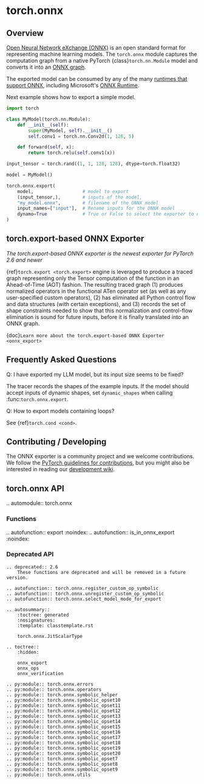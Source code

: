 # torch.onnx


## Overview

[Open Neural Network eXchange (ONNX)](https://onnx.ai/) is an open standard
format for representing machine learning models. The `torch.onnx` module captures the computation graph from a
native PyTorch {class}`torch.nn.Module` model and converts it into an
[ONNX graph](https://github.com/onnx/onnx/blob/main/docs/IR.md).

The exported model can be consumed by any of the many
[runtimes that support ONNX](https://onnx.ai/supported-tools.html#deployModel), including
Microsoft's [ONNX Runtime](https://www.onnxruntime.ai).

Next example shows how to export a simple model.

```python
import torch

class MyModel(torch.nn.Module):
    def __init__(self):
        super(MyModel, self).__init__()
        self.conv1 = torch.nn.Conv2d(1, 128, 5)

    def forward(self, x):
        return torch.relu(self.conv1(x))

input_tensor = torch.rand((1, 1, 128, 128), dtype=torch.float32)

model = MyModel()

torch.onnx.export(
    model,                  # model to export
    (input_tensor,),        # inputs of the model,
    "my_model.onnx",        # filename of the ONNX model
    input_names=["input"],  # Rename inputs for the ONNX model
    dynamo=True             # True or False to select the exporter to use
)
```

## torch.export-based ONNX Exporter

*The torch.export-based ONNX exporter is the newest exporter for PyTorch 2.6 and newer*

{ref}`torch.export <torch.export>` engine is leveraged to produce a traced graph representing only the Tensor computation of the function in an
Ahead-of-Time (AOT) fashion. The resulting traced graph (1) produces normalized operators in the functional
ATen operator set (as well as any user-specified custom operators), (2) has eliminated all Python control
flow and data structures (with certain exceptions), and (3) records the set of shape constraints needed to
show that this normalization and control-flow elimination is sound for future inputs, before it is finally
translated into an ONNX graph.

{doc}`Learn more about the torch.export-based ONNX Exporter <onnx_export>`

## Frequently Asked Questions

Q: I have exported my LLM model, but its input size seems to be fixed?

  The tracer records the shapes of the example inputs. If the model should accept
  inputs of dynamic shapes, set ``dynamic_shapes`` when calling :func:`torch.onnx.export`.

Q: How to export models containing loops?

  See {ref}`torch.cond <cond>`.

## Contributing / Developing

The ONNX exporter is a community project and we welcome contributions. We follow the
[PyTorch guidelines for contributions](https://github.com/pytorch/pytorch/blob/main/CONTRIBUTING.md), but you might
also be interested in reading our [development wiki](https://github.com/pytorch/pytorch/wiki/PyTorch-ONNX-exporter).


## torch.onnx API

.. automodule:: torch.onnx

### Functions

.. autofunction:: export
    :noindex:
.. autofunction:: is_in_onnx_export
    :noindex:

### Deprecated API

```{eval-rst}
.. deprecated:: 2.6
    These functions are deprecated and will be removed in a future version.

.. autofunction:: torch.onnx.register_custom_op_symbolic
.. autofunction:: torch.onnx.unregister_custom_op_symbolic
.. autofunction:: torch.onnx.select_model_mode_for_export

.. autosummary::
    :toctree: generated
    :nosignatures:
    :template: classtemplate.rst

    torch.onnx.JitScalarType
```

```{eval-rst}
.. toctree::
    :hidden:

    onnx_export
    onnx_ops
    onnx_verification
```

<!-- This module needs to be documented. Adding here in the meantime
for tracking purposes -->
```{eval-rst}
.. py:module:: torch.onnx.errors
.. py:module:: torch.onnx.operators
.. py:module:: torch.onnx.symbolic_helper
.. py:module:: torch.onnx.symbolic_opset10
.. py:module:: torch.onnx.symbolic_opset11
.. py:module:: torch.onnx.symbolic_opset12
.. py:module:: torch.onnx.symbolic_opset13
.. py:module:: torch.onnx.symbolic_opset14
.. py:module:: torch.onnx.symbolic_opset15
.. py:module:: torch.onnx.symbolic_opset16
.. py:module:: torch.onnx.symbolic_opset17
.. py:module:: torch.onnx.symbolic_opset18
.. py:module:: torch.onnx.symbolic_opset19
.. py:module:: torch.onnx.symbolic_opset20
.. py:module:: torch.onnx.symbolic_opset7
.. py:module:: torch.onnx.symbolic_opset8
.. py:module:: torch.onnx.symbolic_opset9
.. py:module:: torch.onnx.utils
```
